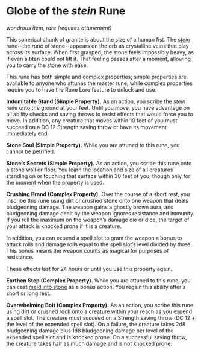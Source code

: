 # Globe of the *stein* Rune
*wondrous item, rare (requires attunement)*

This spherical chunk of granite is about the size of a human fist. The [*stein*](../Runes/stein.md) rune--the rune of stone--appears on the orb as crystalline veins that play across its surface. When first grasped, the stone feels impossibly heavy, as if even a titan could not lift it. That feeling passes after a moment, allowing you to carry the stone with ease.

This rune has both simple and complex properties; simple properties are available to anyone who attunes the master rune, while complex properties require you to have the Rune Lore feature to unlock and use.

**Indomitable Stand (Simple Property).** As an action, you scribe the *stein* rune onto the ground at your feet. Until you move, you have advantage on all ability checks and saving throws to resist effects that would force you to move. In addition, any creature that moves within 10 feet of you must succeed on a DC 12 Strength saving throw or have its movement immediately end.

**Stone Soul (Simple Property).** While you are attuned to this rune, you cannot be petrified.

**Stone’s Secrets (Simple Property).** As an action, you scribe this rune onto a stone wall or floor. You learn the location and size of all creatures standing on or touching that surface within 30 feet of you, though only for the moment when the property is used.

**Crushing Brand (Complex Property).** Over the course of a short rest, you inscribe this rune using dirt or crushed stone onto one weapon that deals bludgeoning damage. The weapon gains a ghostly brown aura, and bludgeoning damage dealt by the weapon ignores resistance and immunity. If you roll the maximum on the weapon’s damage die or dice, the target of your attack is knocked prone if it is a creature.

In addition, you can expend a spell slot to grant the weapon a bonus to attack rolls and damage rolls equal to the spell slot’s level divided by three. This bonus means the weapon counts as magical for purposes of resistance.

These effects last for 24 hours or until you use this property again.

**Earthen Step (Complex Property).** While you are attuned to this rune, you can cast [meld into stone](../Spells/meld-into-stone.md) as a bonus action. You regain this ability after a short or long rest.

**Overwhelming Bolt (Complex Property).** As an action, you scribe this rune using dirt or crushed rock onto a creature within your reach as you expend a spell slot. The creature must succeed on a Strength saving throw (DC 12 + the level of the expended spell slot). On a failure, the creature takes 2d8 bludgeoning damage plus 1d8 bludgeoning damage per level of the expended spell slot and is knocked prone. On a successful saving throw, the creature takes half as much damage and is not knocked prone.
